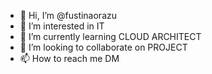 - 👋 Hi, I’m @fustinaorazu
- 👀 I’m interested in IT
- 🌱 I’m currently learning CLOUD ARCHITECT
- 💞️ I’m looking to collaborate on PROJECT
- 📫 How to reach me DM

<!---
fustinaorazu/fustinaorazu is a ✨ special ✨ repository because its `README.md` (this file) appears on your GitHub profile.
You can click the Preview link to take a look at your changes.
--->
